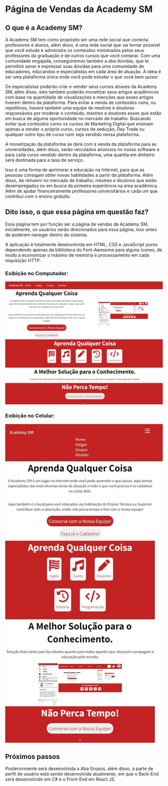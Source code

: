 # Página de Vendas da Academy SM

## O que é a Academy SM?

A Academy SM tem como propósito ser uma rede social que conecta professores e alunos, além disso, é uma rede social que vai tornar possível que você estude e administre os conteúdos ministrados pelos seus professores da graduação e de outros cursos que você comprar. Com uma comunidade engajada, conseguiremos também a aba dúvidas, que te permitirá sanar e expressar suas dúvidas para uma comunidade de educadores, educandos e especialistas em cada área de atuação. A ideia é ser uma plataforma única onde você pode estudar o que você bem quiser.

Os especialistas poderão criar e vender seus cursos através da Academy SM, além disso, eles também poderão monetizar seus artigos acadêmicos com base na quantidade de visualizações e menções que esses artigos tiverem dentro da plataforma. Para evitar a venda de conteúdos ruins, ou repetitivos, haverá também uma equipe de mestres e doutores responsáveis por moderar o conteúdo, mestres e doutores esses que estão em busca de alguma oportunidade no mercado de trabalho. Buscando evitar que conteúdos como os cursos de Marketing Digital que ensinam apenas a vender o próprio curso, cursos de sedução, Day Trade ou qualquer outro tipo de curso ruim seja vendido nessa plataforma. 

A monetização da plataforma se dará com a venda da plataforma para as universidades, além disso, serão veiculados anúncios no nosso software e para cada curso vendido dentro da plataforma, uma quantia em dinheiro será destinada para a taxa de serviço.  

Isso é uma forma de aprimorar a educação na Internet, para que as pessoas consigam obter novas habilidades a partir da plataforma. Além disso, de reinserir no mercado de trabalho, mestres e doutores que estão desempregados ou em busca da primeira experiência na área acadêmica. Além de ajudar financeiramente professores universitários e cada um que contribui com o ensino gratuito.

## Dito isso, o que essa página em questão faz?

Essa página tem por função ser a página de vendas da Academy SM, inicialmente, os usuários serão direcionados para essa página, isso antes de poderem navegar dentro do sistema. 

A aplicação é totalmente desenvolvida em HTML, CSS e JavaScript puros dependendo apenas da biblioteca do Font-Awesome para alguns ícones, de modo a economizar o máximo de memória e processamento em cada requisição HTTP. 

### Exibição no Computador:

![Exibição no Computador](img/Exibição%20-%20Desktop.jpeg)

### Exibição no Celular:

![Exibição no Celular](img/Exibição%20Celular.jpeg)

## Próximos passos

Posteriormente será desenvolvida a Aba Grupos, além disso, a parte de perfil de usuário está sendo desenvolvida atualmente, em que o Back-End será desenvolvido em C# e o Front-End em React JS. 